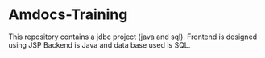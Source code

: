 # Amdocs-Training

This repository contains a jdbc project (java and sql).
Frontend is designed using JSP 
Backend is Java and data base used is SQL.
